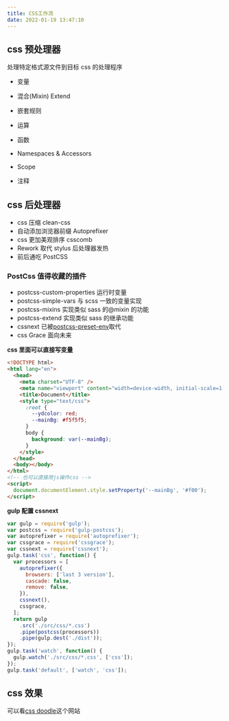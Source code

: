 ```yaml
---
title: CSS工作流
date: 2022-01-19 13:47:10
---
```


## css 预处理器

处理特定格式源文件到目标 css 的处理程序

- 变量

- 混合(Mixin) Extend
- 嵌套规则
- 运算
- 函数
- Namespaces & Accessors
- Scope
- 注释

## css 后处理器

- css 压缩 clean-css
- 自动添加浏览器前缀 Autoprefixer
- css 更加美观排序 csscomb
- Rework 取代 stylus 后处理器发热
- 前后通吃 PostCSS

### PostCss 值得收藏的插件

- postcss-custom-properties 运行时变量
- postcss-simple-vars 与 scss 一致的变量实现
- postcss-mixins 实现类似 sass 的@mixin 的功能
- postcss-extend 实现类似 sass 的继承功能
- cssnext 已被[postcss-preset-env](http://preset-env.cssdb.org/features)取代
- css Grace 面向未来

**css 里面可以直接写变量**

```html
<!DOCTYPE html>
<html lang="en">
  <head>
    <meta charset="UTF-8" />
    <meta name="viewport" content="width=device-width, initial-scale=1.0" />
    <title>Document</title>
    <style type="text/css">
      :root {
        --ydcolor: red;
        --mainBg: #f5f5f5;
      }
      body {
        background: var(--mainBg);
      }
    </style>
  </head>
  <body></body>
</html>
<!-- 也可以直接用js操作css -->
<script>
  document.documentElement.style.setProperty('--mainBg', '#f00');
</script>
```

**gulp 配置 cssnext**

```js
var gulp = require('gulp');
var postcss = require('gulp-postcss');
var autoprefixer = require('autoprefixer');
var cssgrace = require('cssgrace');
var cssnext = require('cssnext');
gulp.task('css', function() {
  var processors = [
    autoprefixer({
      browsers: ['last 3 version'],
      cascade: false,
      remove: false,
    }),
    cssnext(),
    cssgrace,
  ];
  return gulp
    .src('./src/css/*.css')
    .pipe(postcss(processors))
    .pipe(gulp.dest('./dist'));
});
gulp.task('watch', function() {
  gulp.watch('./src/css/*.css', ['css']);
});
gulp.task('default', ['watch', 'css']);
```

## css 效果

可以看[css doodle](https://css-doodle.com/)这个网站
